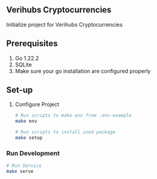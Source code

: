## Verihubs Cryptocurrencies

Initialize project for Verihubs Cryptocurrencies

## Prerequisites

1. Go 1.22.2
2. SQLite
3. Make sure your go installation are configured properly

## Set-up

1. Configure Project

    ```sh
    # Run scripts to make env from .env-example
    make env

    # Run scripts to install used package
    make setup
    ```

### Run Development

```sh
# Run Service
make serve
```
